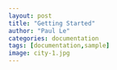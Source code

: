 ```yaml
---
layout: post
title: "Getting Started"
author: "Paul Le"
categories: documentation
tags: [documentation,sample]
image: city-1.jpg
---
```



